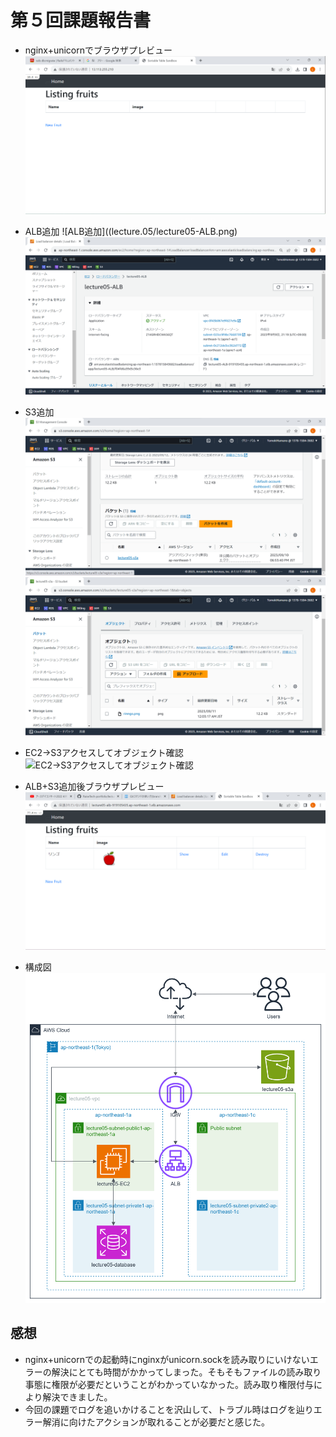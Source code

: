 # 第５回課題報告書
- nginx+unicornでブラウザプレビュー
![nginx+unicornでブラウザプレビュー](lecture.05/Nginx+unicorn.png)

- ALB追加
![ALB追加]((lecture.05/lecture05-ALB.png)
![ALB追加2](lecture.05/lecture05-ALB-status.png)

- S3追加
![S3バケット](lecture.05/lecture05-s3a-backet-list.png)
![S3バケットオブジェクト](lecture.05/lecture05-s3a-backet-object.png)

- EC2→S3アクセスしてオブジェクト確認
![EC2→S3アクセスしてオブジェクト確認](lecture.05/EC2→S3.png)

- ALB+S3追加後ブラウザプレビュー
![ALB+S3追加後ブラウザプレビュー](lecture.05/ALB+S3.png)

- 構成図
![構成図](lecture.05/lecture05.png)


## 感想
- nginx+unicornでの起動時にnginxがunicorn.sockを読み取りにいけないエラーの解決にとても時間がかかってしまった。そもそもファイルの読み取り事態に権限が必要だということがわかっていなかった。読み取り権限付与により解決できました。
- 今回の課題でログを追いかけることを沢山して、トラブル時はログを辿りエラー解消に向けたアクションが取れることが必要だと感じた。

